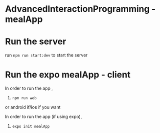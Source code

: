 # AdvancedInteractionProgramming - mealApp

# Run the server
run `npm run start:dev` to start the server

# Run the expo mealApp - client

In order to run the app ,

1. `npm run web`

or android if/ios if you want

In order to run the app (if using expo),

1. `expo init mealApp`
